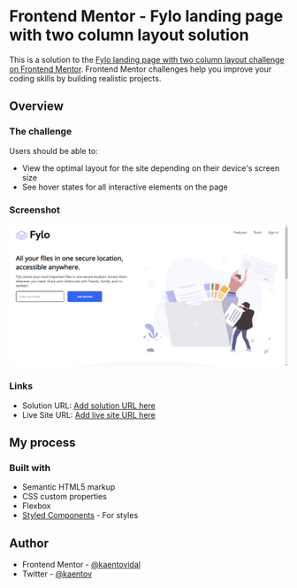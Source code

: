 # Frontend Mentor - Fylo landing page with two column layout solution

This is a solution to the [Fylo landing page with two column layout challenge on Frontend Mentor](https://www.frontendmentor.io/challenges/fylo-landing-page-with-two-column-layout-5ca5ef041e82137ec91a50f5). Frontend Mentor challenges help you improve your coding skills by building realistic projects. 

## Overview

### The challenge

Users should be able to:

- View the optimal layout for the site depending on their device's screen size
- See hover states for all interactive elements on the page

### Screenshot

![](./screenshot/screenshot.png)


### Links

- Solution URL: [Add solution URL here](https://your-solution-url.com)
- Live Site URL: [Add live site URL here](https://your-live-site-url.com)

## My process

### Built with

- Semantic HTML5 markup
- CSS custom properties
- Flexbox
- [Styled Components](https://styled-components.com/) - For styles



## Author

- Frontend Mentor - [@kaentovidal](https://www.frontendmentor.io/profile/kaentovidal)
- Twitter - [@kaentov](https://www.twitter.com/kaentov)


